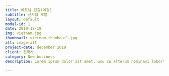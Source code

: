 ```yaml
---
title: 베트남 진출(예정)
subtitle: 신사업 개발
layout: default
modal-id: 1
date: 2019-12-18
img: vietnam.jpg
thumbnail: vietnam_thumbnail.jpg
alt: image-alt
project-date: december 2019
client: 진학사
category: New business
description: Lorem ipsum dolor sit amet, usu cu alterum nominavi lobortis. At duo novum diceret. Tantas apeirian vix et, usu sanctus postulant inciderint ut, populo diceret necessitatibus in vim. Cu eum dicam feugiat noluisse.

---
```

